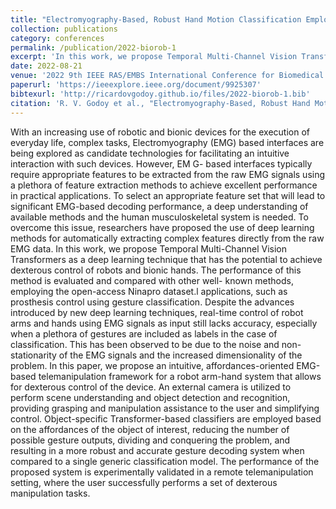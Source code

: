 ```yaml
---
title: "Electromyography-Based, Robust Hand Motion Classification Employing Temporal Multi-Channel Vision Transformers"
collection: publications
category: conferences
permalink: /publication/2022-biorob-1
excerpt: 'In this work, we propose Temporal Multi-Channel Vision Transformers as a deep learning technique that has the potential to achieve dexterous control of robots and bionic hands.'
date: 2022-08-21
venue: '2022 9th IEEE RAS/EMBS International Conference for Biomedical Robotics and Biomechatronics (BioRob)'
paperurl: 'https://ieeexplore.ieee.org/document/9925307'
bibtexurl: 'http://ricardovgodoy.github.io/files/2022-biorob-1.bib'
citation: 'R. V. Godoy et al., "Electromyography-Based, Robust Hand Motion Classification Employing Temporal Multi-Channel Vision Transformers," 2022 9th IEEE RAS/EMBS International Conference for Biomedical Robotics and Biomechatronics (BioRob), Seoul, Korea, Republic of, 2022, pp. 1-8, doi: 10.1109/BioRob52689.2022.9925307.'
---
```


With an increasing use of robotic and bionic devices for the execution of everyday life, complex tasks, Electromyography (EMG) based interfaces are being explored as candidate technologies for facilitating an intuitive interaction with such devices. However, EM G- based interfaces typically require appropriate features to be extracted from the raw EMG signals using a plethora of feature extraction methods to achieve excellent performance in practical applications. To select an appropriate feature set that will lead to significant EMG-based decoding performance, a deep understanding of available methods and the human musculoskeletal system is needed. To overcome this issue, researchers have proposed the use of deep learning methods for automatically extracting complex features directly from the raw EMG data. In this work, we propose Temporal Multi-Channel Vision Transformers as a deep learning technique that has the potential to achieve dexterous control of robots and bionic hands. The performance of this method is evaluated and compared with other well- known methods, employing the open-access Ninapro dataset.l applications, such as prosthesis control using gesture classification. Despite the advances introduced by new deep learning techniques, real-time control of robot arms and hands using EMG signals as input still lacks accuracy, especially when a plethora of gestures are included as labels in the case of classification. This has been observed to be due to the noise and non-stationarity of the EMG signals and the increased dimensionality of the problem. In this paper, we propose an intuitive, affordances-oriented EMG-based telemanipulation framework for a robot arm-hand system that allows for dexterous control of the device. An external camera is utilized to perform scene understanding and object detection and recognition, providing grasping and manipulation assistance to the user and simplifying control. Object-specific Transformer-based classifiers are employed based on the affordances of the object of interest, reducing the number of possible gesture outputs, dividing and conquering the problem, and resulting in a more robust and accurate gesture decoding system when compared to a single generic classification model. The performance of the proposed system is experimentally validated in a remote telemanipulation setting, where the user successfully performs a set of dexterous manipulation tasks.
